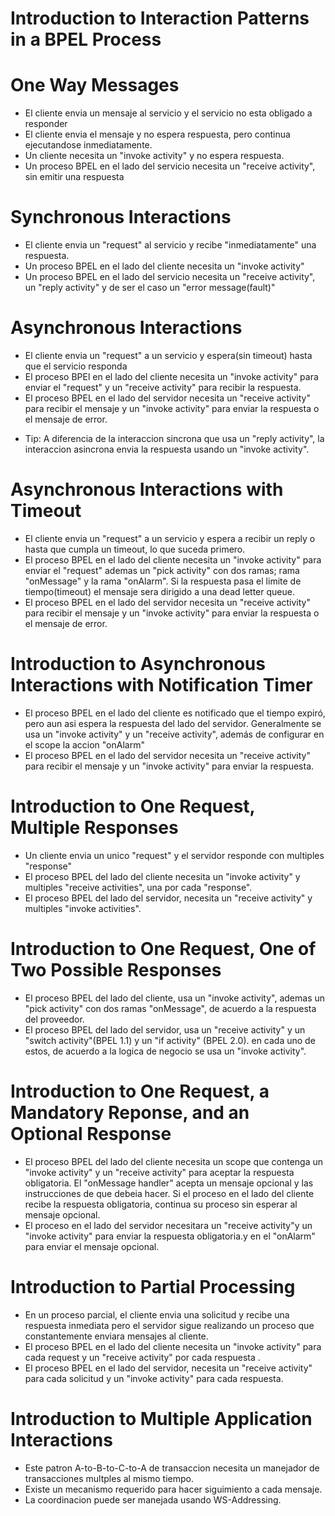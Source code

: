# Introduction to Interaction Patterns in a BPEL Process

# One Way Messages

 * El cliente envia un mensaje al servicio y el servicio no esta obligado a responder
 * El cliente envia el mensaje y no espera respuesta, pero continua ejecutandose inmediatamente.
 * Un cliente necesita un "invoke activity" y no espera respuesta.
 * Un proceso BPEL en el lado del servicio necesita un "receive activity", sin emitir una respuesta

# Synchronous Interactions
 * El cliente envia un "request" al servicio y recibe "inmediatamente" una respuesta.
 * Un proceso BPEL en el lado del cliente necesita un "invoke activity"
 * Un proceso BPEL en el lado del servicio necesita un "receive activity", un "reply activity"
   y de ser el caso un "error message(fault)"

# Asynchronous Interactions
 * El cliente envia un "request" a un servicio y espera(sin timeout) hasta que el servicio responda
 * El proceso BPEl en el lado del cliente necesita un "invoke activity" para enviar el "request"
   y un "receive activity" para recibir la respuesta.
 * El proceso BPEL en el lado del servidor necesita un "receive activity" para recibir el mensaje
   y un "invoke activity" para enviar la respuesta o el mensaje de error.
 - Tip: A diferencia de la interaccion sincrona que usa un "reply activity", la interaccion asincrona envia la respuesta
        usando un "invoke activity".
# Asynchronous Interactions with Timeout
 * El cliente envia un "request"  a un servicio y espera a recibir un reply o hasta que cumpla un timeout,
   lo que suceda primero.
 * El proceso BPEL en el lado del cliente necesita un "invoke activity" para enviar el "request"
   ademas un "pick activity" con dos ramas; rama "onMessage" y la rama "onAlarm".
   Si la respuesta pasa el limite de tiempo(timeout) el mensaje sera dirigido a una dead letter queue.
 * El proceso BPEL en el lado del servidor necesita un "receive activity" para recibir el mensaje
   y un "invoke activity" para enviar la respuesta o el mensaje de error.
# Introduction to Asynchronous Interactions with Notification Timer
 * El proceso BPEL en el lado del cliente es notificado que el tiempo expiró,
   pero aun asi espera la respuesta del lado del servidor.
   Generalmente se usa un "invoke activity" y un "receive activity", además de
   configurar en el scope la accion "onAlarm"
 * El proceso BPEL en el lado del servidor necesita un "receive activity" para recibir el mensaje
   y un "invoke activity" para enviar la respuesta.

# Introduction to One Request, Multiple Responses
 * Un cliente envia un unico "request" y el servidor responde con multiples "response"
 * El proceso BPEL del lado del cliente necesita un "invoke activity" y multiples
   "receive activities", una por cada "response".
 * El proceso BPEL del lado del servidor, necesita un "receive activity" y multiples
   "invoke activities".
# Introduction to One Request, One of Two Possible Responses
 * El proceso BPEL del lado del cliente, usa un "invoke activity", ademas 
   un "pick activity" con dos ramas "onMessage", de acuerdo a la respuesta del proveedor.
 * El proceso BPEL del lado del servidor, usa un "receive activity" y un "switch activity"(BPEL 1.1)
   y un "if activity" (BPEL 2.0). en cada uno de estos, de acuerdo a la logica de negocio
   se usa un "invoke activity".
# Introduction to One Request, a Mandatory Reponse, and an Optional Response
 * El proceso BPEL del lado del cliente necesita un scope que contenga un "invoke activity"
   y un "receive activity" para aceptar la respuesta obligatoria.
   El "onMessage handler" acepta un mensaje opcional y las instrucciones de que debeia hacer.
   Si el proceso en el lado del cliente recibe la respuesta obligatoria, continua su proceso
   sin esperar al mensaje opcional.
 * El proceso en el lado del servidor necesitara un "receive activity"y un "invoke activity"
   para enviar la respuesta obligatoria.y en el "onAlarm" para enviar el mensaje opcional.

# Introduction to Partial Processing
 * En un proceso parcial, el cliente envia una solicitud y recibe una respuesta inmediata
   pero el servidor sigue realizando un proceso que constantemente enviara mensajes al cliente.
 * El proceso BPEL en el lado del cliente necesita un "invoke activity" para cada request 
   y un "receive activity" por cada respuesta .
 * El proceso BPEL en el lado del servidor, necesita un "receive activity" para cada solicitud
   y un "invoke activity" para cada respuesta.

# Introduction to Multiple Application Interactions

 * Este patron A-to-B-to-C-to-A  de transaccion necesita un manejador de transacciones multples al mismo tiempo.
 * Existe un mecanismo requerido para hacer siguimiento a cada mensaje.
 * La coordinacion puede ser manejada usando WS-Addressing.


























































